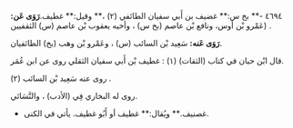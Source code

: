 ٤٦٩٤ -** بخ س:** غضيف بن أَبي سفيان الطائفي (٢) ،** وقيل:** غطيف.**رَوَى عَن:** عَمْرو بْن أوس، ونافع بْن عاصم (بخ س) ، وأخيه يعقوب بْن عاصم (س) الثقفيين) .

**رَوَى عَنه:** سَعِيد بْن السائب (س) ، وعَمْرو بْن وهب (بخ) الطائفيان.

قال ابْن حبان في كتاب (الثقات) (١) : غطيف بْن أَبي سفيان الثقلي روى عن ابن عُمَر.

روى عنه سَعِيد بْن السائب (٢) .

روى له البخاري فِي (الأدب) ، والنَّسَائي.

- غصنيف.** ويُقال:** غطيف أو أَبُو غطيف. يأتي في الكنى.